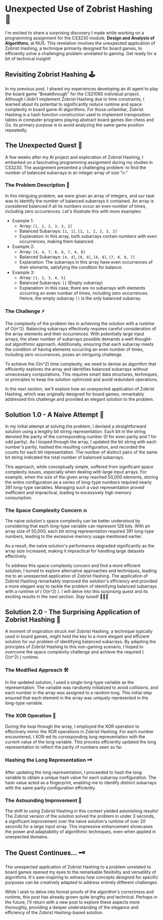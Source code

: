# Unexpected Use of Zobrist Hashing :eyes:

 I'm excited to share a surprising discovery I made while working on a programming assignment for the CS3230 module, **Design and Analysis of Algorithms**, at NUS. This revelation involves the unexpected application of Zobrist Hashing, a technique primarily designed for board games, to efficiently solve a challenging problem unrelated to gaming. Get ready for a bit of technical insight!

## Revisiting Zobrist Hashing 🕹️

In my previous post, I shared my experiences developing an AI agent to play the board game "Breakthrough" for the CS2109S individual project. Although I didn't implement Zobrist Hashing due to time constraints, I learned about its potential to significantly reduce runtime and space complexity in board game AI algorithms. For those unfamiliar, Zobrist Hashing is a hash function construction used to implement transposition tables in computer programs playing abstract board games like chess and Go. Its primary purpose is to avoid analyzing the same game position repeatedly.

## The Unexpected Quest 🚀

A few weeks after my AI project and exploration of Zobrist Hashing, I embarked on a fascinating programming assignment during my studies in CS3230. The assignment presented a challenging problem: to find the number of balanced subarrays in an integer array of size "n."

### The Problem Description 🎯

In this intriguing problem, we were given an array of integers, and our task was to identify the number of balanced subarrays it contained. An array is considered balanced if all its numbers occur an even number of times, including zero occurrences. Let's illustrate this with more examples:

- Example 1:
  - Array: `[1, 1, 2, 3, 3, 2]`
  - Balanced Subarrays: `[1, 1]`, `[1, 1, 2, 3, 3, 2]`
  - Explanation: In this array, both subarrays contain numbers with even occurrences, making them balanced.
- Example 2:
  - Array: `[4, 4, 7, 8, 8, 7, 4, 8]`
  - Balanced Subarrays: `[4, 4]`, `[8, 8]`, `[4, 8]`, `[7, 8, 8, 7]`
  - Explanation: The subarrays in this array have even occurrences of their elements, satisfying the condition for balance.
- Example 3:
  - Array: `[1, 2, 3, 4, 5]`
  - Balanced Subarrays: `[]` (Empty subarray)
  - Explanation: In this case, there are no subarrays with elements occurring an even number of times, including zero occurrences. Hence, the empty subarray `[]` is the only balanced subarray.

### The Challenge ⚡️

The complexity of the problem lies in achieving the solution with a runtime of O(n^2). Balancing subarrays effectively requires careful consideration of the array elements and their occurrences. With potentially large input arrays, the sheer number of subarrays possible demands a well-thought-out algorithmic approach. Additionally, ensuring that each subarray meets the condition of having elements occurring an even number of times, including zero occurrences, poses an intriguing challenge.

To achieve the O(n^2) time complexity, we need to devise an algorithm that efficiently explores the array and identifies balanced subarrays without unnecessary computations. This requires smart data structures, techniques, or principles to keep the solution optimized and avoid redundant operations.

In the next section, we'll explore how an unexpected application of Zobrist Hashing, which was originally designed for board games, remarkably addressed this challenge and provided an elegant solution to the problem.

## Solution 1.0 - A Naive Attempt 🤔

In my initial attempt at solving the problem, I devised a straightforward solution using a lengthy bit string representation. Each bit in the string denoted the parity of the corresponding number (0 for even parity and 1 for odd parity). As I looped through the array, I updated the bit string with each number's parity, hashed the resulting configuration, and recorded the counts for each bit representation. The number of distinct pairs of the same bit string indicated the total number of balanced subarrays.

This approach, while conceptually simple, suffered from significant space complexity issues, especially when dealing with large input arrays. For example, when the size of the given array reached 50,000 elements, storing the entire configuration as a series of long-type numbers required nearly 391 long-type variables. Managing such a vast representation proved inefficient and impractical, leading to excessively high memory consumption.

### The Space Complexity Concern 💥

The naive solution's space complexity can be better understood by considering that each long-type variable can represent 128 bits. With an array size of 50,000, each bit string representation required 391 long-type numbers, leading to the excessive memory usage mentioned earlier.

As a result, the naive solution's performance degraded significantly as the array size increased, making it impractical for handling large datasets effectively.

To address this space complexity concern and find a more efficient solution, I turned to explore alternative approaches and techniques, leading me to an unexpected application of Zobrist Hashing. The application of Zobrist Hashing remarkably improved the solution's efficiency and provided a more elegant way to tackle the problem of identifying balanced subarrays with a runtime of \( O(n^2) \). I will delve into this surprising quest and its exciting results in the next section. Stay tuned! 🚀👨‍💻

## Solution 2.0 - The Surprising Application of Zobrist Hashing 🤯

A moment of inspiration struck me! Zobrist Hashing, a technique typically used in board games, might hold the key to a more elegant and efficient solution for our problem of identifying balanced subarrays. By adapting the principles of Zobrist Hashing to this non-gaming scenario, I hoped to overcome the space complexity challenge and achieve the required \( O(n^2) \) runtime.

### The Modified Approach 🛠️

In the updated solution, I used a single long-type variable as the representation. The variable was randomly initialized to avoid collisions, and each number in the array was assigned to a random long. This initial step ensured that each element in the array was uniquely represented in the long-type variable.

### The XOR Operation 🔄

During the loop through the array, I employed the XOR operation to effectively mimic the XOR operations in Zobrist Hashing. For each number encountered, I XOR-ed its corresponding long representation with the current value of the long variable. This process efficiently updated the long representation to reflect the parity of numbers seen so far.

### Hashing the Long Representation 🗝️

After updating the long representation, I proceeded to hash the long variable to obtain a unique hash value for each subarray configuration. The hash value acted as a fingerprint, enabling me to identify distinct subarrays with the same parity configuration efficiently.

### The Astounding Improvement 🚀

The shift to using Zobrist Hashing in this context yielded astonishing results! The Zobrist version of the solution solved the problem in under 3 seconds, a significant improvement over the naive solution's runtime of over 20 seconds for a large input array. This impressive enhancement showcases the power and adaptability of algorithmic techniques, even when applied in unexpected domains.

## The Quest Continues... 🗝️

The unexpected application of Zobrist Hashing to a problem unrelated to board games opened my eyes to the remarkable flexibility and versatility of algorithms. It's awe-inspiring to witness how concepts designed for specific purposes can be creatively adapted to address entirely different challenges.

While I wish to delve into formal proofs of the algorithm's correctness and runtime, this post has already grown quite lengthy and technical. Perhaps in the future, I'll return with a new post to explore these aspects more thoroughly, providing a deeper understanding of the elegance and efficiency of the Zobrist Hashing-based solution.

